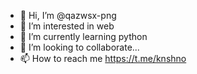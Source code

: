 - 👋 Hi, I’m @qazwsx-png
- 👀 I’m interested in web
- 🌱 I’m currently learning python
- 💞️ I’m looking to collaborate...
- 📫 How to reach me https://t.me/knshno

<!---
qazwsx-png/qazwsx-png is a ✨ special ✨ repository because its `README.md` (this file) appears on your GitHub profile.
You can click the Preview link to take a look at your changes.
--->
